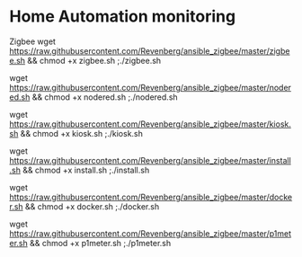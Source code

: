 # Home Automation monitoring
Zigbee
wget https://raw.githubusercontent.com/Revenberg/ansible_zigbee/master/zigbee.sh && chmod +x zigbee.sh ;./zigbee.sh

wget https://raw.githubusercontent.com/Revenberg/ansible_zigbee/master/nodered.sh && chmod +x nodered.sh ;./nodered.sh

wget https://raw.githubusercontent.com/Revenberg/ansible_zigbee/master/kiosk.sh && chmod +x kiosk.sh ;./kiosk.sh

wget https://raw.githubusercontent.com/Revenberg/ansible_zigbee/master/install.sh && chmod +x install.sh ;./install.sh

wget https://raw.githubusercontent.com/Revenberg/ansible_zigbee/master/docker.sh && chmod +x docker.sh ;./docker.sh

wget https://raw.githubusercontent.com/Revenberg/ansible_zigbee/master/p1meter.sh && chmod +x p1meter.sh ;./p1meter.sh
